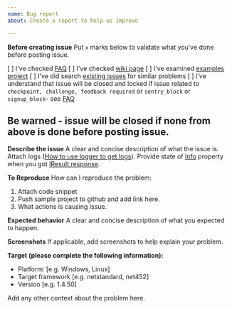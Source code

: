 ```yaml
---
name: Bug report
about: Create a report to help us improve

---
```


**Before creating issue**
Put `x` marks below to validate what you've done before posting issue.
 
[  ] I've checked [FAQ](https://github.com/a-legotin/InstaSharper/wiki/FAQ)
[  ] I've checked [wiki page](https://github.com/a-legotin/InstaSharper/wiki)
[  ] I've examined [examples project](https://github.com/a-legotin/InstaSharper/tree/develop/InstaSharper.Examples)
[  ] I've did search [existing issues](https://github.com/a-legotin/InstaSharper/issues) for similar problems
[  ] I've understand that issue will be closed and locked if issue related to `checkpoint, challenge, feedback required` or `sentry_block` or `signup_block`- see [FAQ](https://github.com/a-legotin/InstaSharper/wiki/FAQ)

## Be warned - issue will be closed if none from above is done before posting issue.

**Describe the issue**
A clear and concise description of what the issue is.
Attach logs ([How to use logger to get logs](https://github.com/a-legotin/InstaSharper/blob/develop/InstaSharper.Examples/Program.cs)).
 Provide state of [Info](https://github.com/a-legotin/InstaSharper/blob/develop/InstaSharper/Classes/ResultInfo.cs) property when you got [IResult response](https://github.com/a-legotin/InstaSharper/blob/develop/InstaSharper/Classes/Result.cs).

**To Reproduce**
How can I reproduce the problem:
1. Attach code snippet
2. Push sample project to github and add link here.
3. What actions is causing issue.

**Expected behavior**
A clear and concise description of what you expected to happen.

**Screenshots**
If applicable, add screenshots to help explain your problem.

**Target (please complete the following information):**
 - Platform: [e.g. Windows, Linux]
 - Target framework [e.g. netstandard, net452]
 - Version [e.g. 1.4.50]
 
Add any other context about the problem here.
